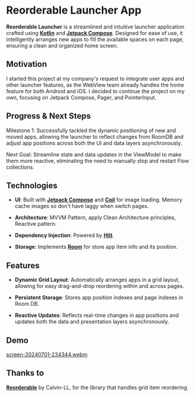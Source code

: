 # Reorderable Launcher App

**Reorderable Launcher** is a streamlined and intuitive launcher application crafted using
**[Kotlin](https://github.com/JetBrains/kotlin)** and
**[Jetpack Compose](https://developer.android.com/jetpack/compose)**. Designed for ease of use, it
intelligently arranges new apps to fill the available spaces on each page, ensuring a clean and
organized home screen.

## Motivation

I started this project at my company's request to integrate user apps and other launcher features,
as the WebView team already handles the home feature for both Android and iOS. I decided to continue
the project on my own, focusing on Jetpack Compose, Pager, and PointerInput.

## Progress & Next Steps

Milestone 1: Successfully tackled the dynamic positioning of new and moved apps, allowing the
launcher to reflect changes from RoomDB and adjust app positions across both the UI and data layers
asynchronously.

Next Goal: Streamline state and data updates in the ViewModel to make them more reactive,
eliminating the need to manually stop and restart Flow collections.

## Technologies

- **UI**: Built with **[Jetpack Compose](https://developer.android.com/jetpack/compose)** and
  **[Coil](https://github.com/coil-kt/coil)** for image loading. Memory cache images so don't have
  laggy when switch pages.

- **Architecture**: MVVM Pattern, apply Clean Architecture principles, Reactive pattern.

- **Dependency Injection**: Powered by
  **[Hilt](https://developer.android.com/training/dependency-injection/hilt-android)**.

- **Storage**: Implements **[Room](https://github.com/realm)** for store app item info and its
  position.

## Features

- **Dynamic Grid Layout**: Automatically arranges apps in a grid layout, allowing for easy
  drag-and-drop reordering within and across pages.

- **Persistent Storage**: Stores app position indexes and page indexes in Room DB.

- **Reactive Updates**: Reflects real-time changes in app positions and updates both the data and
  presentation layers asynchronously.

## Demo

[screen-20240701-234344.webm](https://github.com/neronguyenvn/custom-launcher/assets/50225603/9f62c7dd-2749-46d7-bed0-b7659cafa333)

## Thanks to

**[Reorderable](https://github.com/Calvin-LL/Reorderable)** by Calvin-LL, for the library that
handles grid item reordering.
